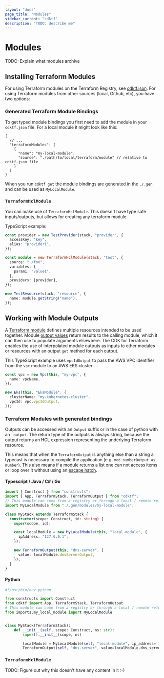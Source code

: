 ```yaml
---
layout: "docs"
page_title: "Modules"
sidebar_current: "cdktf"
description: "TODO: describe me"
---
```


# Modules

TODO: Explain what modules archive

## Installing Terraform Modules

For using Terraform modules on the Terraform Registry, see [cdktf.json](./cdktf-json.md).
For using Terraform modules from other sources (local, Github, etc), you have two options:

### Generated Terraform Module Bindings

To get typed module bindings you first need to add the module in your `cdktf.json` file. For a local module it might look like this:

```jsonc
{
  // ...
  "terraformModules": [
    {
      "name": "my-local-module",
      "source": "./path/to/local/terraform/module" // relative to cdktf.json file
    }
  ]
}
```

When you run `cdktf get` the module bindings are generated in the `./.gen` and can be used as `MyLocalModule`.

### `TerraformHclModule`

You can make use of `TerraformHclModule`. This doesn't have type safe inputs/outputs, but allows for creating any terraform module.

TypeScript example:

```typescript
const provider = new TestProvider(stack, "provider", {
  accessKey: "key",
  alias: "provider1",
});

const module = new TerraformHclModule(stack, "test", {
  source: "./foo",
  variables: {
    param1: "value1",
  },
  providers: [provider],
});

new TestResource(stack, "resource", {
  name: module.getString("name"),
});
```

## Working with Module Outputs

A [Terraform module](https://www.terraform.io/docs/modules/index.html) defines multiple resources intended to be used together.
Module [output values](/fundamentals/outputs.html) return results to the calling module, which it can then use to populate arguments elsewhere. The CDK
for Terraform enables the use of interpolated module outputs as inputs to other modules or resources with an output `get` method
for each output.

This TypeScript example uses `vpcIdOutput` to pass the AWS VPC identifier from the `vpc` module to an AWS EKS cluster .

```typescript
const vpc = new Vpc(this, "my-vpc", {
  name: vpcName,
});

new Eks(this, "EksModule", {
  clusterName: "my-kubernetes-cluster",
  vpcId: vpc.vpcIdOutput,
});
```

### Terraform Modules with generated bindings

Outputs can be accessed with an `Output` suffix or in the case of python with an `_output`.
The return type of the outputs is always string, because the output returns an HCL expression representing the underlying Terraform resource.

This means that when the `TerraformOutput` is anything else than a string a typecast is necessary to compile the application (e.g. `mod.numberOutput as number`). This also means if a module returns a list one can not access items or loop over it without using an [escape hatch](./escape-hatch.md).

#### Typescript / Java / C# / Go

```typescript
import { Construct } from "constructs";
import { App, TerraformStack, TerraformOutput } from "cdktf";
// This module can come from a registry or through a local / remote reference
import MyLocalModule from "./.gen/modules/my-local-module";

class MyStack extends TerraformStack {
  constructor(scope: Construct, id: string) {
    super(scope, id);

    const localModule = new MyLocalModule(this, "local-module", {
      ipAddress: "127.0.0.1",
    });

    new TerraformOutput(this, "dns-server", {
      value: localModule.dnsServerOutput,
    });
  }
}
```

#### Python

```python
#!/usr/bin/env python

from constructs import Construct
from cdktf import App, TerraformStack, TerraformOutput
# This module can come from a registry or through a local / remote reference
from imports.my_local_module import MyLocalModule


class MyStack(TerraformStack):
    def __init__(self, scope: Construct, ns: str):
        super().__init__(scope, ns)

        localModule = MyLocalModule(self, "local-module", ip_address='127.0.0.1')
        TerraformOutput(self, "dns-server", value=localModule.dns_server_output)
```

### `TerraformHclModule`

TODO: Figure out why this doesn't have any content in it :-)